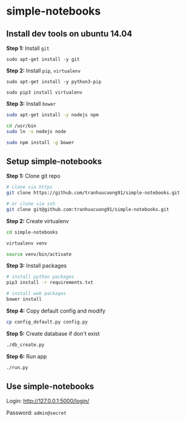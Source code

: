 # simple-notebooks


## Install dev tools on ubuntu 14.04
**Step 1:** Install `git`
```
sudo apt-get install -y git
```

**Step 2:** Install `pip`, `virtualenv`
```
sudo apt-get install -y python3-pip

sudo pip3 install virtualenv
```

**Step 3:** Install `bower`
```sh
sudo apt-get install -y nodejs npm

cd /usr/bin
sudo ln -s nodejs node

sudo npm install -g bower
```

## Setup simple-notebooks
**Step 1:** Clone git repo
```sh
# clone via https
git clone https://github.com/tranhuucuong91/simple-notebooks.git

# or clone via ssh
git clone git@github.com:tranhuucuong91/simple-notebooks.git
```

**Step 2:** Create virtualenv
```sh
cd simple-notebooks

virtualenv venv

source venv/bin/activate
```

**Step 3:** Install packages
```sh
# install python packages
pip3 install -r requirements.txt

# install web packages
bower install
```

**Step 4:** Copy default config and modify
```sh
cp config_default.py config.py
```

**Step 5:** Create database if don't exist
```sh
./db_create.py
```

**Step 6:** Run app
```sh
./run.py
```


## Use simple-notebooks
Login: http://127.0.0.1:5000/login/

Password: `admin@secret`

